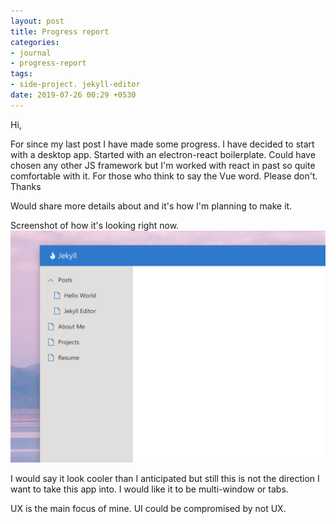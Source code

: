 ```yaml
---
layout: post
title: Progress report
categories:
- journal
- progress-report
tags:
- side-project. jekyll-editor
date: 2019-07-26 00:29 +0530
---
```

Hi,

For since my last post I have made some progress. I have decided to start with a desktop app. Started with an electron-react boilerplate. 
Could have chosen any other JS framework but I'm worked with react in past so quite comfortable with it. For those who think to say the Vue word. Please don't. Thanks

Would share more details about and it's how I'm planning to make it.

Screenshot of how it's looking right now.
![](/assets/img/early-app.png)

I would say it look cooler than I anticipated but still this is not the direction I want to take this app into. I would like it to be multi-window or tabs.

UX is the main focus of mine. UI could be compromised by not UX.
